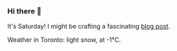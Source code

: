 ### Hi there :wave:

It's Saturday! I might be crafting a fascinating [blog post](https://benjaminwuethrich.dev).

Weather in Toronto: light snow, at -1°C.

